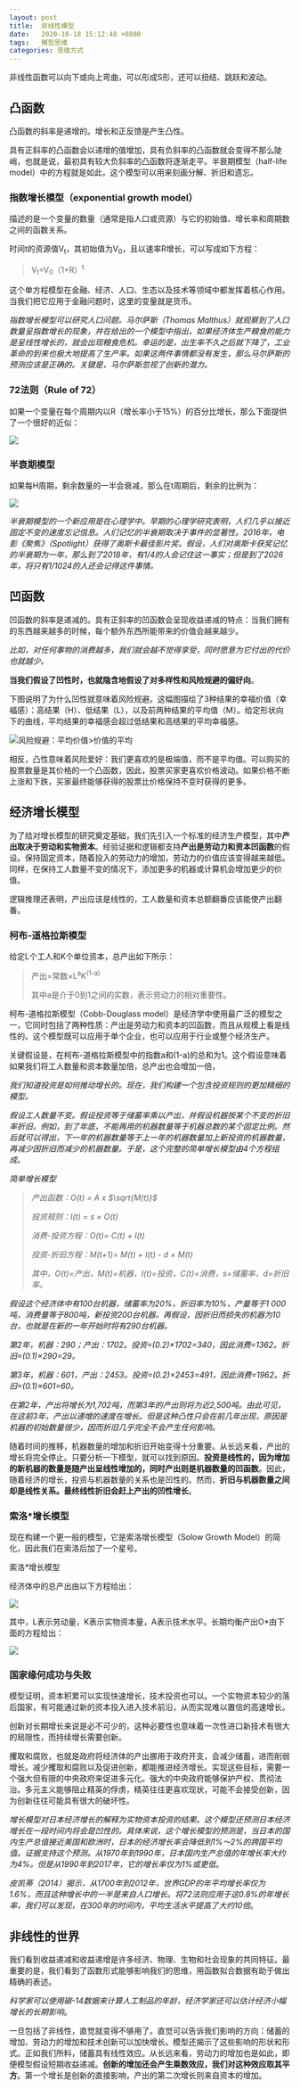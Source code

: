 ```yaml
---
layout: post
title:  非线性模型
date:   2020-10-18 15:12:48 +0800
tags:   模型思维
categories: 思维方式
---
```


非线性函数可以向下或向上弯曲，可以形成S形，还可以扭结、跳跃和波动。

## 凸函数

凸函数的斜率是递增的。增长和正反馈是产生凸性。

具有正斜率的凸函数会以递增的值增加，具有负斜率的凸函数就会变得不那么陡峭，也就是说，最初具有较大负斜率的凸函数将逐渐走平。半衰期模型（half-life model）中的方程就是如此，这个模型可以用来刻画分解、折旧和遗忘。

### 指数增长模型（exponential growth model）

描述的是一个变量的数量（通常是指人口或资源）与它的初始值、增长率和周期数之间的函数关系。

时间t的资源值V<sub>t</sub>，其初始值为V<sub>0</sub>，且以速率R增长，可以写成如下方程：

> V<sub>t</sub>=V<sub>0</sub>（1+R）<sup>t</sup>

这个单方程模型在金融、经济、人口、生态以及技术等领域中都发挥着核心作用。当我们把它应用于金融问题时，这里的变量就是货币。

*指数增长模型可以研究人口问题。马尔萨斯（Thomas Malthus）就观察到了人口数量呈指数增长的现象，并在给出的一个模型中指出，如果经济体生产粮食的能力是呈线性增长的，就会出现粮食危机。幸运的是，出生率不久之后就下降了，工业革命的到来也极大地提高了生产率。如果这两件事情都没有发生，那么马尔萨斯的预测应该是正确的。关键是，马尔萨斯忽视了创新的潜力。*

### 72法则（Rule of 72）

如果一个变量在每个周期内以R（增长率小于15%）的百分比增长，那么下面提供了一个很好的近似：

![](https://github.com/zzyang/zzyang.github.io/blob/master/_posts/pic/00052.jpeg?raw=true)

### 半衰期模型

如果每H周期，剩余数量的一半会衰减，那么在t周期后，剩余的比例为：

![](https://github.com/zzyang/zzyang.github.io/blob/master/_posts/pic/00054.jpeg?raw=true)

*半衰期模型的一个新应用是在心理学中。早期的心理学研究表明，人们几乎以接近固定不变的速度忘记信息。人们记忆的半衰期取决于事件的显著性。2016年，电影《聚焦》（Spotlight）获得了奥斯卡最佳影片奖。假设，人们对奥斯卡获奖记忆的半衰期为一年，那么到了2018年，有1/4的人会记住这一事实；但是到了2026年，将只有1/1024的人还会记得这件事情。*

## 凹函数

凹函数的斜率是递减的。具有正斜率的凹函数会呈现收益递减的特点：当我们拥有的东西越来越多的时候，每个额外东西所能带来的价值会越来越少。

*比如，对任何事物的消费越多，我们就会越不觉得享受，同时愿意为它付出的代价也就越少。*

**当我们假设了凹性时，也就隐含地假设了对多样性和风险规避的偏好向**。

下图说明了为什么凹性就意味着风险规避。这幅图描绘了3种结果的幸福价值（幸福感）：高结果（H）、低结果（L），以及前两种结果的平均值（M）。给定形状向下的曲线，平均结果的幸福感会超过低结果和高结果的平均幸福感。

![风险规避：平均价值>价值的平均](https://github.com/zzyang/zzyang.github.io/blob/master/_posts/pic/00056.jpeg?raw=true)

相反，凸性意味着风险爱好：我们更喜欢的是极端值，而不是平均值。可以购买的股票数量是其价格的一个凸函数，因此，股票买家更喜欢价格波动。如果价格不断上涨和下跌，买家最终能够获得的股票比价格保持不变时获得的更多。

## 经济增长模型

为了给对增长模型的研究奠定基础，我们先引入一个标准的经济生产模型，其中**产出取决于劳动和实物资本**。经验证据和逻辑都支持**产出是劳动力和资本凹函数**的假设。保持固定资本，随着投入的劳动力的增加，劳动力的价值应该变得越来越低。同样，在保持工人数量不变的情况下，添加更多的机器或计算机会增加更少的价值。

逻辑推理还表明，产出应该是线性的，工人数量和资本总额翻番应该能使产出翻番。

### 柯布-道格拉斯模型

给定L个工人和K个单位资本，总产出如下所示：

> 产出=常数×L<sup>a</sup>K<sup>(1-a)</sup>
>
> 其中a是介于0到1之间的实数，表示劳动力的相对重要性。

柯布-道格拉斯模型（Cobb-Douglass model）是经济学中使用最广泛的模型之一，它同时包括了两种性质：产出是劳动力和资本的凹函数，而且从规模上看是线性的。这个模型既可以应用于单个企业，也可以应用于行业或整个经济生产。

关键假设是，在柯布-道格拉斯模型中的指数a和(1-a)的总和为1。这个假设意味着如果我们将工人数量和资本数量加倍，总产出也会增加一倍，

<i>

我们知道投资是如何推动增长的。现在，我们构建一个包含投资规则的更加精细的模型。

假设工人数量不变。假设投资等于储蓄率乘以产出，并假设机器按某个不变的折旧率折旧。例如，到了年底，不能再用的机器数量等于机器总数的某个固定比例。然后就可以得出，下一年的机器数量等于上一年的机器数量加上新投资的机器数量，再减少因折旧而减少的机器数量。于是，这个完整的简单增长模型由4个方程组成。

简单增长模型

>产出函数：O(t) = A x $\sqrt{M(t)}$
>
>投资规则：I(t) = s × O(t)
>
>消费-投资方程：O(t)= C(t) + I(t)
>
>投资-折旧方程：M(t+1)= M(t) + I(t) - d × M(t)
>
>其中，O(t)=产出，M(t)=机器，I(t)=投资，C(t)=消费，s=储蓄率，d=折旧率。

假设这个经济体中有100台机器，储蓄率为20%，折旧率为10%，产量等于1 000吨，消费量等于800吨，新投资200台机器。再假设，因折旧而损失的机器为10台，也就是在新的一年开始时将有290台机器。

第2年，机器：290；产出：1702。投资=(0.2)×1702=340，因此消费=1362。折旧=(0.1)×290=29。

第3年，机器：601，产出：2453。投资=(0.2)×2453=491，因此消费=1962。折旧=(0.1)×601=60。

在第2年，产出将增长为1,702吨，而第3年的产出则将为近2,500吨。由此可见，在这前3年，产出以递增的速度在增长。但是这种凸性只会在前几年出现，原因是机器的初始数量很少，因而折旧几乎完全不会产生任何影响。

</i>

随着时间的推移，机器数量的增加和折旧开始变得十分重要。从长远来看，产出的增长将完全停止。只要分析一下模型，就可以找到原因。**投资是线性的，因为增加的新机器的数量是随产出呈线性增加的，同时产出则是机器数量的凹函数**。因此，随着经济的增长，投资与机器数量的关系也是凹性的。然而，**折旧与机器数量之间却是线性关系。最终线性折旧会赶上产出的凹性增长**。



### 索洛*增长模型

现在构建一个更一般的模型，它是索洛增长模型（Solow Growth Model）的简化，因此我们在索洛后加了一个星号。

索洛*增长模型

经济体中的总产出由以下方程给出：

![](https://github.com/zzyang/zzyang.github.io/blob/master/_posts/pic/00064.jpeg?raw=true)

其中，L表示劳动量，K表示实物资本量，A表示技术水平。长期均衡产出O*由下面的方程给出：

![](https://github.com/zzyang/zzyang.github.io/blob/master/_posts/pic/00066.jpeg?raw=true)


### 国家缘何成功与失败

模型证明，资本积累可以实现快速增长，技术投资也可以。一个实物资本较少的落后国家，有可能通过新的资本投入进入技术前沿，从而实现难以置信的高速增长。

创新对长期增长来说是必不可少的，这种必要性也意味着一次性进口新技术有很大的局限性，而持续增长需要创新。

攫取和腐败，也就是政府将经济体的产出挪用于政府开支，会减少储蓄，进而削弱增长。减少攫取和腐败以及促进创新，都能推进经济增长。实现这些目标，需要一个强大但有限的中央政府来促进多元化。强大的中央政府能够保护产权、贯彻法治。多元主义能够阻止精英的俘虏，精英往往更喜欢现状，可能不会接受创新，因为创新往往可能具有很大的破坏性。

*增长模型对日本经济增长的解释为实物资本投资的结果。这个模型还预测日本经济增长在一段时间内将会是凹性的。具体来说，这个增长模型的预测是，当日本的国内生产总值接近美国和欧洲时，日本的经济增长率会降低到1%～2%的跨国平均值。证据支持这个预测。从1970年到1990年，日本国内生产总值的年增长率大约为4%。但是从1990年到2017年，它的增长率仅为1%或更低*。

*皮凯蒂（2014）揭示，从1700年到2012年，世界GDP的年平均增长率仅为1.6%，而且这种增长中的一半是来自人口增长。将72法则应用于这0.8%的年增长率，我们可以发现，在300年的时间内，平均生活水平提高了大约10倍*。

## 非线性的世界

我们看到收益递减和收益递增是许多经济、物理、生物和社会现象的共同特征。最重要的是，我们看到了函数形式能够影响我们的思维，用函数拟合数据有助于做出精确的表述。

*科学家可以使用碳-14数据来计算人工制品的年龄，经济学家还可以估计经济小幅增长的长期影响*。

一旦包括了非线性，直觉就变得不够用了。直觉可以告诉我们影响的方向：储蓄的增加、劳动力的增加和技术创新可以加快增长。模型还揭示了这些影响的形状和形式。正如我们所料，储蓄具有线性效应。从长远来看，劳动力的增加也是如此，即便模型假设短期收益递减。**创新的增加还会产生乘数效应，我们对这种效应取其平方**。第一个增长是创新的直接影响，产出的第二次增长则来自资本的增加。


